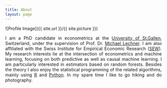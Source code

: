 ```yaml
---
title: About
layout: page
---
```

![Profile Image]({{ site.url }}/{{ site.picture }})

<div style="text-align: justify">

I am a PhD candidate in econometrics at the [University of St.Gallen](https://www.unisg.ch/), Switzerland,
under the supervision of Prof. Dr. [Michael Lechner](https://www.michael-lechner.eu/). I am also affiliated
with the Swiss Institute for Empirical Economic Research ([SEW](https://sew.unisg.ch/en/)). My research
interests lie at the intersection of econometrics and machine learning, focusing on both predictive as well
as causal machine learning. I am particularly interested in estimators based on random forests. Besides the
theory I also enjoy the statistical programming of the related algorithms, mainly using [R](https://cran.r-project.org/)
and [Python](https://www.python.org/). In my spare time I like to go hiking and do photography.

</div>
